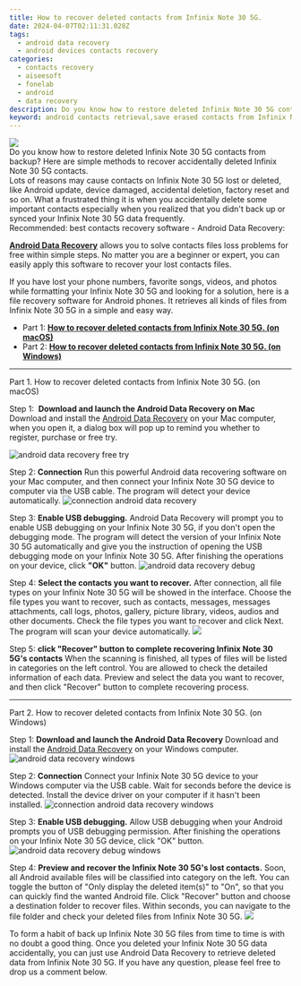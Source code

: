 ```yaml
---
title: How to recover deleted contacts from Infinix Note 30 5G.
date: 2024-04-07T02:11:31.028Z
tags: 
  - android data recovery
  - android devices contacts recovery
categories: 
  - contacts recovery
  - aiseesoft
  - fonelab
  - android
  - data recovery
description: Do you know how to restore deleted Infinix Note 30 5G contacts from backup? Here are simple methods to recover accidentally deleted Infinix Note 30 5G contacts.
keyword: android contacts retrieval,save erased contacts from Infinix Note 30 5G,regain missing contacts,unerase contacts,restore deleted phone number on Infinix Note 30 5G,undelete contacts from Infinix Note 30 5G,lost all contacts in Infinix Note 30 5G again,Infinix Note 30 5G contacts recovery software,how can i find my deleted contacts Infinix Note 30 5G,Infinix Note 30 5G contacts recovery,Infinix Note 30 5G deleted contacts,get back deleted contacts from Infinix Note 30 5G android
---
```


<img src="https://img0mobiles.techidaily.com/images/best-assets/devices/infinix/infinix-note-30-5g/5.jpg" class="atpl-imgstyle"  />

<div class="atpl-content atpl-for-fonelab-android recover-contacts">

<div class="atpl-post-description-part-1">
Do you know how to restore deleted Infinix Note 30 5G contacts from backup? Here are simple methods to recover accidentally deleted Infinix Note 30 5G contacts.
</div>




<div class="atpl-post-description-part-2">
<div class="tpl-content-sub-paragraph-question">
  Lots of reasons may cause contacts on Infinix Note 30 5G lost or deleted, like Android update, device damaged, accidental deletion, factory reset and so on. What a frustrated thing it is when you accidentally delete some important contacts especially when you realized that you didn't back up or synced your Infinix Note 30 5G data frequently.
</div>

</div>

<div class="atpl-post-description-part-3">
<div class="tpl-content-sub-paragraph-title">
    Recommended: best contacts recovery software - Android Data Recovery:
</div>
<div class="tpl-content-sub-paragraph-content">
  <p>
    <a href="https://tools.techidaily.com/aiseesoft-android-data-recovery/" ><strong>Android Data Recovery</strong></a> allows you to solve contacts files loss problems for free within simple steps. No matter you are a beginner or expert, you can easily apply this software to recover your lost contacts files.
  </p>
</div>
<div class="tpl-content-sub-paragraph-content">
    <p>
        If you have lost your phone numbers, favorite songs, videos, and photos while formatting your Infinix Note 30 5G and looking for a solution, here is a file recovery software for Android phones. It retrieves all kinds of files from Infinix Note 30 5G in a simple and easy way.
    </p>
  </div>
</div>


<ul>
  <li>Part 1: <strong><a href="#p1"> How to recover deleted contacts from Infinix Note 30 5G.  (on macOS)</a></strong></li>
  <li>Part 2: <strong><a href="#p2"> How to recover deleted contacts from Infinix Note 30 5G.  (on Windows)</a></strong></li>
</ul>




<!-- Part 1 -->
<a id="p1" name="p1" ></a><hr>

<div>
  <span class="atpl-step-part-style">Part 1. How to recover deleted contacts from Infinix Note 30 5G. (on macOS)</span>
</div>  

<span class="atpl-stepstyle-a"><span>Step 1: </span></span> <strong>Download and launch the Android Data Recovery on Mac</strong>
Download and install the <a href="https://tools.techidaily.com/aiseesoft-android-data-recovery/" >Android Data Recovery</a> on your Mac computer, when you open it, a dialog box will pop up to remind you whether to register, purchase or free try.

<img src="https://tools.techidaily.com/images/apps/aiseesoft/android-data-recovery/mac-free-try.png" class="atpl-imgstyle" alt="android data recovery free try" />

<span class="atpl-stepstyle-a"><span>Step 2: </span></span> <strong>Connection</strong>
Run this powerful Android data recovering software on your Mac computer, and then connect your Infinix Note 30 5G device to computer via the USB cable. The program will detect your device automatically.
<img src="https://tools.techidaily.com/images/apps/aiseesoft/android-data-recovery/mac-connection-interface.jpg" class="atpl-imgstyle" alt="connection android data recovery" />

<span class="atpl-stepstyle-a"><span>Step 3: </span></span> <strong>Enable USB debugging.</strong>
Android Data Recovery will prompt you to enable USB debugging on your Infinix Note 30 5G, if you don't open the debugging mode. The program will detect the version of your Infinix Note 30 5G automatically and give you the instruction of opening the USB debugging mode on your Infinix Note 30 5G. After finishing the operations on your device, click <strong>"OK"</strong> button.
<img src="https://tools.techidaily.com/images/apps/aiseesoft/android-data-recovery/mac-android-usb-debug.jpg"  class="atpl-imgstyle" alt="android data recovery debug" />

<span class="atpl-stepstyle-a"><span>Step 4: </span></span> <strong>Select the contacts you want to recover.</strong>
After connection, all file types on your Infinix Note 30 5G will be showed in the interface. Choose the file types you want to recover, such as contacts, messages, messages attachments, call logs, photos, gallery, picture library, videos, audios and other documents. Check the file types you want to recover and click Next. The program will scan your device automatically.
<img src="https://tools.techidaily.com/images/apps/aiseesoft/android-data-recovery/mac-choose-type-contacts.jpg" class="atpl-imgstyle"  />

<span class="atpl-stepstyle-a"><span>Step 5: </span></span> <strong>click "Recover" button to  complete recovering Infinix Note 30 5G's contacts</strong>
When the scanning is finished, all types of files will be listed in categories on the left control. You are allowed to check the detailed information of each data. Preview and select the data you want to recover, and then click "Recover" button to complete recovering process.


<a id="p2" name="p2"></a><hr>

<!-- Part 2 -->
<div>
  <span class="atpl-step-part-style">Part 2. How to recover deleted contacts from Infinix Note 30 5G. (on Windows)</span>
</div>

<span class="atpl-stepstyle-a"><span>Step 1: </span></span> <strong>Download and launch the Android Data Recovery</strong>
Download and install the <a href="https://tools.techidaily.com/aiseesoft-android-data-recovery/" >Android Data Recovery</a> on your Windows computer.
<img src="https://tools.techidaily.com/images/apps/aiseesoft/android-data-recovery/win-start-interface.png"  class="atpl-imgstyle" alt="android data recovery windows" />

<span class="atpl-stepstyle-a"><span>Step 2: </span></span> <strong>Connection</strong>
Connect your Infinix Note 30 5G device to your Windows computer via the USB cable. Wait for seconds before the device is detected. Install the device driver on your computer if it hasn't been installed.
<img src="https://tools.techidaily.com/images/apps/aiseesoft/android-data-recovery/win-connection-interface.png" class="atpl-imgstyle" alt="connection android data recovery windows" />

<span class="atpl-stepstyle-a"><span>Step 3: </span></span> <strong>Enable USB debugging.</strong>
Allow USB debugging when your Android prompts you of USB debugging permission. After finishing the operations on your Infinix Note 30 5G device, click "OK" button.
<img src="https://tools.techidaily.com/images/apps/aiseesoft/android-data-recovery/win-android-usb-debug.png" class="atpl-imgstyle" alt="android data recovery debug windows" />

<span class="atpl-stepstyle-a"><span>Step 4: </span></span> <strong>Preview and recover the Infinix Note 30 5G's lost contacts.</strong>
Soon, all Android available files will be classified into category on the left. You can toggle the button of "Only display the deleted item(s)" to "On", so that you can quickly find the wanted Android file. Click "Recover" button and choose a destination folder to recover files. Within seconds, you can navigate to the file folder and check your deleted files from Infinix Note 30 5G.
<img src="https://tools.techidaily.com/images/apps/aiseesoft/android-data-recovery/win-recover-contacts.jpg" class="atpl-imgstyle"  />

<div class="atpl-post-description-part-4">
<div class="tpl-content-sub-paragraph-normal">
  <p>
    To form a habit of back up Infinix Note 30 5G files from time to time is with no doubt a good thing. Once you deleted your Infinix Note 30 5G data accidentally, you can just use Android Data Recovery to retrieve deleted data from Infinix Note 30 5G. If you have any question, please feel free to drop us a comment below.
  </p>
</div>
</div>

<ins class="adsbygoogle"
     style="display:block"
     data-ad-client="ca-pub-7571918770474297"
     data-ad-slot="8358498916"
     data-ad-format="auto"
     data-full-width-responsive="true"></ins>



</div>